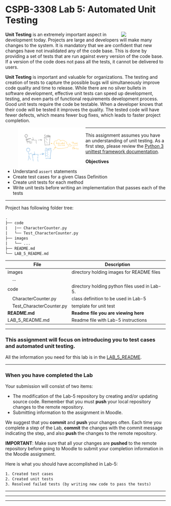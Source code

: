 # CSPB-3308  Lab 5: Automated Unit Testing
<figure width=100%>
  <IMG SRC="https://www.colorado.edu/cs/profiles/express/themes/cuspirit/logo.png" WIDTH=100 ALIGN="right">
</figure>


**Unit Testing** is an extremely important aspect in development today.  Projects are large and developers will make many changes to the system.  It is mandatory that we are confident that new changes have not invalidated any of the code base.  This is done by providing a set of tests that are run against every version of the code base.  If a version of the code does not pass all the tests, it cannot be delivered to users.
    
  
**Unit Testing** is important and valuable for organizations. 
The testing and creation of tests to capture the possible bugs will simultaneously improve code quality and time to release. 
While there are no silver bullets in software development, effective unit tests can speed up development, testing, and even parts of functional requirements development process.
Good unit tests require the code be testable. When a developer knows that their code will be tested it improves the quality.
The tested code will have fewer defects, which means fewer bug fixes, which leads to faster project completion. 

<figure width=100%>
  <IMG SRC="images/unittest_1.png" WIDTH=50% ALIGN="LEFT">
</figure>
<hr>

This assignment assumes you have an understanding of unit testing. 
As a first step, please review the [Python 3 unittest framework documentation](https://docs.python.org/3/library/unittest.html).

    
**Objectives**
* Understand `assert` statements
* Create test cases for a given Class Definition
* Create unit tests for each method
* Write unit tests before writing an implementation that passes each of the tests

<hr>

    
<div style="page-break-after: always"></div>
Project has following folder tree:
    
```
.  
├── code  
|   |── CharacterCounter.py
|   └── Test_CharacterCounter.py
├── images  
|   └── ...  
├── README.md  
└── LAB_5_README.md
```

| File | Description |
|---|---|
| images                  | directory holding images for README files |
| &nbsp;&nbsp;&nbsp;&nbsp;...        |  |
| code              | directory holding python files used in Lab-5. |
| &nbsp;&nbsp;&nbsp;&nbsp;CharacterCounter.py       | class definition to be used in Lab-5 |
| &nbsp;&nbsp;&nbsp;&nbsp;Test_CharacterCounter.py  | template for unit test |
| __README.md__           | __Readme file you are viewing here__ |
| LAB_5_README.md         | Readme file with Lab-5 instructions |

<hr>

### This assignment will focus on introducing you to test cases and automated unit testing.

All the information you need for this lab is in the [LAB_5_README](LAB_5_README.md).
<hr>

### When you have completed the Lab 
Your submission will consist of two items:
   * The modification of the Lab-5 repository by creating and/or updating source code. Remember that you must **push** your local repository changes to the remote repository. 
   * Submitting information to the assignment in Moodle.

We suggest that you **commit** and **push** your changes often.  Each time you complete a step of the Lab, **commit** the changes with the commit message indicating the step, and also **push** the changes to the remote repository.

**IMPORTANT**: Make sure that all your changes are **pushed** to the remote repository before going to Moodle to submit your completion information in the Moodle assignment.

Here is what you should have accomplished in Lab-5:
	
	1. Created test cases
	2. Created unit tests
	3. Resolved failed tests (by writing new code to pass the tests)
	
<hr><hr><hr>

